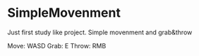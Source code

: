 # SimpleMovenment
Just first study like project. Simple movenment and grab&amp;throw
 
 
Move: WASD
Grab: E
Throw: RMB
